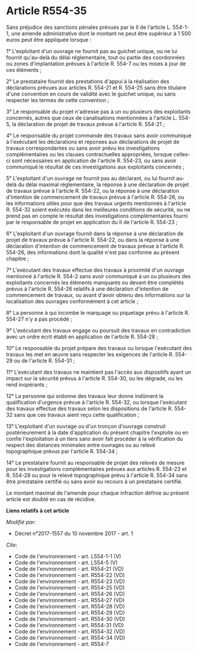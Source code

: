 # Article R554-35

Sans préjudice des sanctions pénales prévues par le II de l'article L. 554-1-1, une amende administrative dont le montant ne
peut être supérieur à 1 500 euros peut être appliquée lorsque : 

1° L'exploitant d'un ouvrage ne fournit pas au guichet unique, ou ne lui fournit qu'au-delà du délai réglementaire, tout ou
partie des coordonnées ou zones d'implantation prévues à l'article R. 554-7 ou les mises à jour de ces éléments ; 

2° Le prestataire fournit des prestations d'appui à la réalisation des déclarations prévues aux articles R. 554-21 et R.
554-25 sans être titulaire d'une convention en cours de validité avec le guichet unique, ou sans respecter les termes de
cette convention ; 

3° Le responsable du projet n'adresse pas à un ou plusieurs des exploitants concernés, autres que ceux de canalisations
mentionnées à l'article L. 554-5, la déclaration de projet de travaux prévue à l'article R. 554-21 ; 

4° Le responsable du projet commande des travaux sans avoir communiqué à l'exécutant les déclarations et réponses aux
déclarations de projet de travaux correspondantes ou sans avoir prévu les investigations complémentaires ou les clauses
contractuelles appropriées, lorsque celles-ci sont nécessaires en application de l'article R. 554-23, ou sans avoir
communiqué le résultat de ces investigations aux exploitants concernés ; 

5° L'exploitant d'un ouvrage ne fournit pas au déclarant, ou lui fournit au-delà du délai maximal réglementaire, la réponse à
une déclaration de projet de travaux prévue à l'article R. 554-22, ou la réponse à une déclaration d'intention de
commencement de travaux prévue à l'article R. 554-26, ou les informations utiles pour que des travaux urgents mentionnés à
l'article R. 554-32 soient exécutés dans les meilleures conditions de sécurité, ou ne prend pas en compte le résultat des
investigations complémentaires fourni par le responsable de projet en application du II de l'article R. 554-23 ; 

6° L'exploitant d'un ouvrage fournit dans la réponse à une déclaration de projet de travaux prévue à l'article R. 554-22, ou
dans la réponse à une déclaration d'intention de commencement de travaux prévue à l'article R. 554-26, des informations dont
la qualité n'est pas conforme au présent chapitre ; 

7° L'exécutant des travaux effectue des travaux à proximité d'un ouvrage mentionné à l'article R. 554-2 sans avoir communiqué
à un ou plusieurs des exploitants concernés les éléments manquants ou devant être complétés prévus à l'article R. 554-26
relatifs à une déclaration d'intention de commencement de travaux, ou avant d'avoir obtenu des informations sur la
localisation des ouvrages conformément à cet article ; 

8° La personne à qui incombe le marquage ou piquetage prévu à l'article R. 554-27 n'y a pas procédé ; 

9° L'exécutant des travaux engage ou poursuit des travaux en contradiction avec un ordre écrit établi en application de
l'article R. 554-28 ; 

10° Le responsable du projet prépare des travaux ou lorsque l'exécutant des travaux les met en œuvre sans respecter les
exigences de l'article R. 554-29 ou de l'article R. 554-31 ; 

11° L'exécutant des travaux ne maintient pas l'accès aux dispositifs ayant un impact sur la sécurité prévus à l'article R.
554-30, ou les dégrade, ou les rend inopérants ; 

12° La personne qui ordonne des travaux leur donne indûment la qualification d'urgence prévue à l'article R. 554-32, ou
lorsque l'exécutant des travaux effectue des travaux selon les dispositions de l'article R. 554-32 sans que ces travaux aient
reçu cette qualification ; 

13° L'exploitant d'un ouvrage ou d'un tronçon d'ouvrage construit postérieurement à la date d'application du présent chapitre
l'exploite ou en confie l'exploitation à un tiers sans avoir fait procéder à la vérification du respect des distances
minimales entre ouvrages ou au relevé topographique prévus par l'article R. 554-34 ; 

14° Le prestataire fournit au responsable de projet des relevés de mesure pour les investigations complémentaires prévues aux
articles R. 554-23 et R. 554-28 ou pour le relevé topographique prévu à l'article R. 554-34 sans être prestataire certifié ou
sans avoir eu recours à un prestataire certifié. 

Le montant maximal de l'amende pour chaque infraction définie au présent article est doublé en cas de récidive.

**Liens relatifs à cet article**

_Modifié par_:

  - Décret n°2017-1557 du 10 novembre 2017 - art. 1

_Cite_:

  - Code de l'environnement - art. L554-1-1 (V)
  - Code de l'environnement - art. L554-5 (V)
  - Code de l'environnement - art. R554-21 (VD)
  - Code de l'environnement - art. R554-22 (VD)
  - Code de l'environnement - art. R554-23 (VD)
  - Code de l'environnement - art. R554-25 (VD)
  - Code de l'environnement - art. R554-26 (VD)
  - Code de l'environnement - art. R554-27 (VD)
  - Code de l'environnement - art. R554-28 (VD)
  - Code de l'environnement - art. R554-29 (VD)
  - Code de l'environnement - art. R554-30 (VD)
  - Code de l'environnement - art. R554-31 (VD)
  - Code de l'environnement - art. R554-32 (VD)
  - Code de l'environnement - art. R554-34 (VD)
  - Code de l'environnement - art. R554-7

